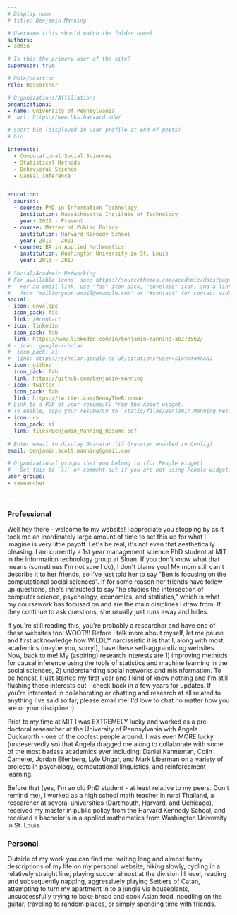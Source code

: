 ```yaml
---
# Display name
# title: Benjamin Manning

# Username (this should match the folder name)
authors: 
- admin

# Is this the primary user of the site?
superuser: true

# Role/position
role: Researcher

# Organizations/Affiliations
organizations:
- name: University of Pennsylvania
#  url: https://www.hks.harvard.edu/

# Short bio (displayed in user profile at end of posts)
# bio: 

interests:
  - Computational Social Sciences
  - Statistical Methods
  - Behavioral Science
  - Causal Inference


education:
  courses:
  - course: PhD in Information Technology
    institution: Massachusetts Institute of Technology
    year: 2022 - Present
  - course: Master of Public Policy
    institution: Harvard Kennedy School
    year: 2019 - 2021
  - course: BA in Applied Mathematics
    institution: Washington University in St. Louis
    year: 2013 - 2017
    
# Social/Academic Networking
# For available icons, see: https://sourcethemes.com/academic/docs/page-builder/#icons
#   For an email link, use "fas" icon pack, "envelope" icon, and a link in the
#   form "mailto:your-email@example.com" or "#contact" for contact widget.
social:
- icon: envelope
  icon_pack: fas
  link: /#contact
- icon: linkedin
  icon_pack: fab
  link: https://www.linkedin.com/in/benjamin-manning-ab2735b2/
# - icon: google-scholar
#  icon_pack: ai
#  link: https://scholar.google.co.uk/citations?user=sIwtMXoAAAAJ
- icon: github
  icon_pack: fab
  link: https://github.com/benjamin-manning
- icon: twitter
  icon_pack: fab
  link: https://twitter.com/BennyTheBirdman
# Link to a PDF of your resume/CV from the About widget.
# To enable, copy your resume/CV to `static/files/Benjamin_Manning_Resumé.pdf` and uncomment the lines below.
- icon: cv
  icon_pack: ai
  link: files/Benjamin_Manning_Resumé.pdf
  
# Enter email to display Gravatar (if Gravatar enabled in Config)
email: benjamin.scott.manning@gmail.com

# Organizational groups that you belong to (for People widget)
#   Set this to `[]` or comment out if you are not using People widget.
user_groups:
- researcher

---
```

### **Professional**

Well hey there - welcome to my website! I appreciate you stopping by as it took me an inordinately large amount of time to set this up for what I imagine is very little payoff. Let's be real, it's not even that aesthetically pleasing. I am currently a 1st year management science PhD student at MIT in the information technology group at Sloan. If you don't know what that means (sometimes I'm not sure I do), I don't blame you! My mom still can't describe it to her friends, so I've just told her to say "Ben is focusing on the computational social sciences". If for some reason her friends have follow up questions, she's instructed to say "he studies the intersection of computer science, psychology, economics, and statistics," which is what my coursework has focused on and are the main disiplines I draw from. If they continue to ask questions, she usually just runs away and hides.

If you're still reading this, you're probably a researcher and have one of these websites too! WOOT!!! Before I talk more about myself, let me pause and first acknowledge how WILDLY narcissistic it is that I, along with most academics (maybe you, sorry!), have these self-aggrandizing websites. Now, back to me! My (aspiring) research interests are 1) improving methods for causal inference using the tools of statistics and machine learning in the social sciences, 2) understanding social networks and misinformation. To be honest, I just started my first year and I kind of know nothing and I'm still flushing these interests out - check back in a few years for updates. If you're interested in collaborating or chatting and research at all related to anything I've said so far, please email me! I'd love to chat no matter how you are or your discipline :)

Priot to my time at MIT I was EXTREMELY lucky and worked as a pre-doctoral researcher at the University of Pennsylvania with Angela Duckworth - one of the coolest people around. I was even MORE lucky (undeservedly so) that Angela dragged me along to collaborate with some of the most badass academics ever including: Daniel Kahneman, Colin Camerer, Jordan Ellenberg, Lyle Ungar, and Mark Liberman on a variety of projects in psychology, computational linguistics, and reinforcement learning. 

Before that (yes, I'm an old PhD student - at least relative to my peers. Don't remind me), I worked as a high school math teacher in rural Thailand, a researcher at several universities (Dartmouth, Harvard, and Uchicago), received my master in public policy from the Harvard Kennedy School, and received a bachelor's in a applied mathematics from Washington University in St. Louis.

### **Personal**

Outside of my work you can find me: writing long and almost funny descriptions of my life on my personal website, hiking slowly, cycling in a relatively straight line, playing soccer almost at the division III level, reading and subsequently napping, aggressively playing Settlers of Catan, attempting to turn my apartment in to a jungle via houseplants, unsuccessfully trying to bake bread and cook Asian food, noodling on the guitar, traveling to random places, or simply spending time with friends.

